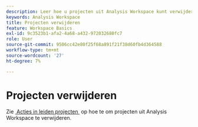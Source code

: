 ```yaml
---
description: Leer hoe u projecten uit Analysis Workspace kunt verwijderen.
keywords: Analysis Workspace
title: Projecten verwijderen
feature: Workspace Basics
exl-id: 9c3523b1-afa2-4a68-a432-972032680fc7
role: User
source-git-commit: 9506cc42e80f25f68a891f21f38d60fb4d364588
workflow-type: tm+mt
source-wordcount: '27'
ht-degree: 7%

---
```


# Projecten verwijderen


Zie [&#x200B; Acties in leiden projecten &#x200B;](../freeform-overview.md#actions) op hoe te om projecten uit Analysis Workspace te verwijderen.


<!-- Is this article still needed; not in the TOC anymore


## Move a project {#move-project-in-folder}

You can move projects from one folder to another folder that you created.

1. From within a project folder, select the **...** ellipsis next to the project name.

    ![The ellipsis options.](/help/analysis-workspace/build-workspace-project/assets/move1.png)

1. Select **Move to** and then select a folder to move the project to.

    ![The Select Location window.](/help/analysis-workspace/build-workspace-project/assets/move-select-location.png)

1. Click **Move**.

    ![Click Move.](/help/analysis-workspace/build-workspace-project/assets/move-click-move.png)

    A toast confirms that the project was moved.

    ![The move confirmation toast. ](/help/analysis-workspace/build-workspace-project/assets/move-project-moved.png)

## Delete a project from a project folder {#delete-project-in-folder}

When you delete a project from a folder, it gets purged from the system after 180 days. During the 180 days after deletion, users can still access a deleted project via the Web interface if they have a direct URL to the project.

1. From within a project folder, select the **...** ellipsis next to the project name.

    ![The ellipsis options.](/help/analysis-workspace/build-workspace-project/assets/move1.png)

1. Select **Delete**.

1. A confirmation window asks you to confirm the deletion.

-->